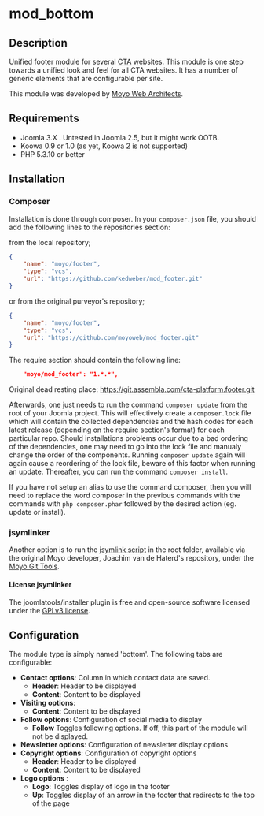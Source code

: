# mod_bottom

## Description

Unified footer module for several [CTA](http://cta.int/) websites. This module is one step towards a unified look and feel for all CTA websites.
It has a number of generic elements that are configurable per site.

This module was developed by [Moyo Web Architects](http://moyoweb.nl).


## Requirements

* Joomla 3.X . Untested in Joomla 2.5, but it might work OOTB.
* Koowa 0.9 or 1.0 (as yet, Koowa 2 is not supported)
* PHP 5.3.10 or better

## Installation

### Composer

Installation is done through composer. In your `composer.json` file, you should add the following lines to the repositories section:

from the local repository;

```json
{
    "name": "moyo/footer",
    "type": "vcs",
    "url": "https://github.com/kedweber/mod_footer.git"
}
```

or from the original purveyor's repository;  

```json
{
    "name": "moyo/footer",
    "type": "vcs",
    "url": "https://github.com/moyoweb/mod_footer.git"
}
```

The require section should contain the following line:

```json
    "moyo/mod_footer": "1.*.*",
```

Original dead resting place: https://git.assembla.com/cta-platform.footer.git


Afterwards, one just needs to run the command `composer update` from the root of your Joomla project. This will 
effectively create a `composer.lock` file which will contain the collected dependencies and the hash codes for 
each latest release \(depending on the require section's format\) for each particular repo. Should installations 
problems occur due to a bad ordering of the dependencies, one may need to go into the lock file and manualy change 
the order of the components. Running `composer update` again will again cause a reordering of the lock file, beware of 
this factor when running an update. Thereafter, you can run the command `composer install`. 

If you have not setup an alias to use the command composer, then you will need to replace the word composer in the previous commands with the 
commands with `php composer.phar` followed by the desired action \(eg. update or install\).

### jsymlinker

Another option is to run the [jsymlink script](https://github.com/derjoachim/moyo-git-tools) in the root folder, available via the original Moyo developer, Joachim van de Haterd's repository, under 
the [Moyo Git Tools](https://github.com/derjoachim/moyo-git-tools).

#### License jsymlinker

The joomlatools/installer plugin is free and open-source software licensed under the [GPLv3 license](https://github.com/derjoachim/joomla-composer/blob/develop/gplv3-license).



## Configuration

The module type is simply named 'bottom'. The following tabs are configurable:

* **Contact options**: Column in which contact data are saved.
    * **Header**: Header to be displayed
    * **Content**: Content to be displayed
* **Visiting options**:
    * **Content**: Content to be displayed
* **Follow options**: Configuration of social media to display
    * **Follow** Toggles following options. If off, this part of the module will not be displayed.
* **Newsletter options**: Configuration of newsletter display options
* **Copyright options**: Configuration of copyright options
    * **Header**: Header to be displayed
    * **Content**: Content to be displayed
* **Logo options** :
    * **Logo**: Toggles display of logo in the footer
    * **Up**: Toggles display of an arrow in the footer that redirects to the top of the page
